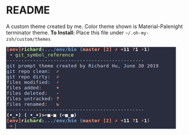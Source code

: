 # README

A custom theme created by me. Color theme shown is Material-Palenight terminator theme.
**To Install:** Place this file under `~/.oh-my-zsh/custom/themes`

![showcase.png](showcase.png)
